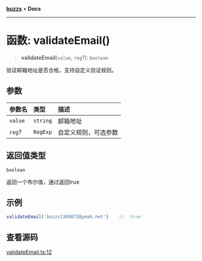 [**buzzs**](../README.md) • **Docs**

***

# 函数: validateEmail()

> **validateEmail**(`value`, `reg`?): `boolean`

验证邮箱地址是否合格，支持自定义验证规则。

## 参数

| 参数名 | 类型 | 描述 |
| :------ | :------ | :------ |
| `value` | `string` | 邮箱地址 |
| `reg`? | `RegExp` | 自定义规则，可选参数 |

## 返回值类型

`boolean`

返回一个布尔值，通过返回true

## 示例

```ts
validateEmail('buzzs1369872@yeah.net')    //  true
```

## 查看源码

[validateEmail.ts:12](https://github.com/Leexiaop/buzz/blob/7424af39cef8b5d7b231c26da173862984dd1e95/src/validateEmail.ts#L12)
